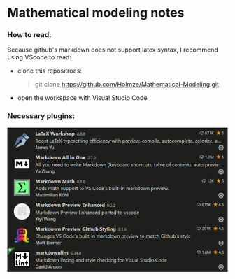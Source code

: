 # Mathematical modeling notes

### How to read:
Because github's markdown does not support latex syntax, I recommend using VScode to read:

- clone this repositroes:
    >git clone https://github.com/Holmze/Mathematical-Modeling.git
- open the workspace with Visual Studio Code

### Necessary plugins:
![plugins](./plugins.png)